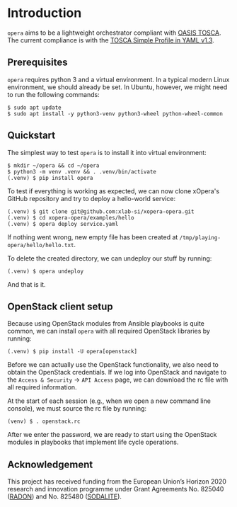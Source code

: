 Introduction
============

`opera` aims to be a lightweight orchestrator compliant with [OASIS
TOSCA](https://www.oasis-open.org/committees/tc_home.php?wg_abbrev=tosca).
The current compliance is with the [TOSCA Simple Profile in YAML
v1.3](https://docs.oasis-open.org/tosca/TOSCA-Simple-Profile-YAML/v1.3/TOSCA-Simple-Profile-YAML-v1.3.html).

Prerequisites
-------------

`opera` requires python 3 and a virtual environment. In a typical modern
Linux environment, we should already be set. In Ubuntu, however, we
might need to run the following commands:

    $ sudo apt update
    $ sudo apt install -y python3-venv python3-wheel python-wheel-common

Quickstart
----------

The simplest way to test `opera` is to install it into virtual
environment:

    $ mkdir ~/opera && cd ~/opera
    $ python3 -m venv .venv && . .venv/bin/activate
    (.venv) $ pip install opera

To test if everything is working as expected, we can now clone xOpera's
GitHub repository and try to deploy a hello-world service:

    (.venv) $ git clone git@github.com:xlab-si/xopera-opera.git
    (.venv) $ cd xopera-opera/examples/hello
    (.venv) $ opera deploy service.yaml

If nothing went wrong, new empty file has been created at
`/tmp/playing-opera/hello/hello.txt`.

To delete the created directory, we can undeploy our stuff by running:

    (.venv) $ opera undeploy

And that is it.

OpenStack client setup
----------------------

Because using OpenStack modules from Ansible playbooks is quite common,
we can install `opera` with all required OpenStack libraries by running:

    (.venv) $ pip install -U opera[openstack]

Before we can actually use the OpenStack functionality, we also need to
obtain the OpenStack credentials. If we log into OpenStack and navigate
to the `Access & Security` -\> `API Access` page, we can download the rc
file with all required information.

At the start of each session (e.g., when we open a new command line
console), we must source the rc file by running:

    (venv) $ . openstack.rc

After we enter the password, we are ready to start using the OpenStack
modules in playbooks that implement life cycle operations.

Acknowledgement
---------------

This project has received funding from the European Union’s Horizon 2020
research and innovation programme under Grant Agreements No. 825040
([RADON](http://radon-h2020.eu/)) and No. 825480
([SODALITE](http://www.sodalite.eu/)).
